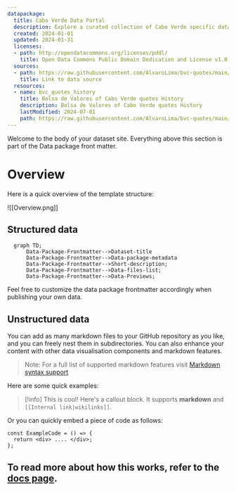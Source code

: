 ```yaml
---
datapackage:
  title: Cabo Verde Data Portal
  description: Explore a curated collection of Cabo Verde specific datasets!
  created: 2024-01-01
  updated: 2024-01-31
  licenses:
  - path: http://opendatacommons.org/licenses/pddl/
    title: Open Data Commons Public Domain Dedication and License v1.0
  sources:
  - path: https://raw.githubusercontent.com/AlvaroLima/bvc-quotes/main/data/bvc_quotes_history.csv
    title: Link to data source
  resources:
  - name: bvc_quotes_history
    title: Bolsa de Valores of Cabo Verde quotes History
    description: Bolsa de Valores of Cabo Verde quotes History
    lastModified: 2024-07-01
    path: https://raw.githubusercontent.com/AlvaroLima/bvc-quotes/main/data/bvc_quotes_history.csv
---
```


Welcome to the body of your dataset site. Everything above this section is part of the Data package front matter. 

# Overview

Here is a quick overview of the template structure:

![[Overview.png]]

## Structured data

```mermaid
  graph TD;
      Data-Package-Frontmatter-->Dataset-title
      Data-Package-Frontmatter-->Data-package-metadata
      Data-Package-Frontmatter-->Short-description;
      Data-Package-Frontmatter-->Data-files-list;
      Data-Package-Frontmatter-->Data-Previews;
```

Feel free to customize the data package frontmatter accordingly when publishing your own data. 

## Unstructured data

You can add as many markdown files to your GitHub repository as you like, and you can freely nest them in subdirectories. You can also enhance your content with other data visualisation components and markdown features.

> Note: For a full list of supported markdown features visit [Markdown syntax support](https://datahub.io/@olayway/docs/Markdown%20syntax%20support)

Here are some quick examples:

> [!info] This is cool!
> Here's a callout block.
> It supports **markdown** and ```[[Internal link|wikilinks]]```.

Or you can quickly embed a piece of code as follows:

```
const ExampleCode = () => {
  return <div> .... </div>;
};
```

## To read more about how this works, refer to the [docs page](docs).

